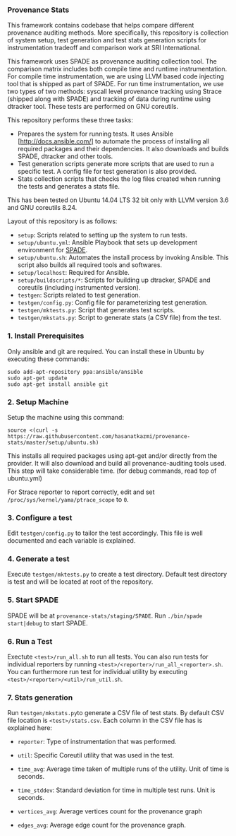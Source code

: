 ### Provenance Stats

This framework contains codebase that helps compare different provenance auditing methods. More specifically, this repository is collection of system setup, test generation and test stats generation scripts for instrumentation tradeoff and comparison work at SRI International.

This framework uses SPADE as provenance auditing collection tool. The comparison matrix includes both compile time and runtime instrumentation. For compile time instrumentation, we are using LLVM based code injecting tool that is shipped as part of SPADE. For run time instrumentation, we use two types of two methods: syscall level provenance tracking using Strace (shipped along with SPADE) and tracking of data during runtime using dtracker tool. These tests are performed on GNU coreutils.

This repository performs these three tasks:
- Prepares the system for running tests. It uses Ansible [http://docs.ansible.com/] to automate the process of installing all required packages and their dependencies. It also downloads and builds SPADE, dtracker and other tools.
- Test generation scripts generate more scripts that are used to run a specific test. A config file for test generation is also provided.
- Stats collection scripts that checks the log files created when running the tests and generates a stats file.

This has been tested on Ubuntu 14.04 LTS 32 bit only with LLVM version 3.6 and GNU coreutils 8.24.

Layout of this repository is as follows:

- `setup`: Scripts related to setting up the system to run tests.
- `setup/ubuntu.yml`: Ansible Playbook that sets up development environment for [SPADE][1].
- `setup/ubuntu.sh`: Automates the install process by invoking Ansible. This script also builds all required tools and softwares.
- `setup/localhost`: Required for Ansible.
- `setup/buildscripts/*`: Scripts for building up dtracker, SPADE and coreutils (including instrumented version).
- `testgen`: Scripts related to test generation.
- `testgen/config.py`: Config file for parameterizing test generation.
- `testgen/mktests.py`: Script that generates test scripts.
- `testgen/mkstats.py`: Script to generate stats (a CSV file) from the test.

### 1. Install Prerequisites

Only ansible and git are required. You can install these in Ubuntu by executing these commands:

```
sudo add-apt-repository ppa:ansible/ansible
sudo apt-get update
sudo apt-get install ansible git
```

### 2. Setup Machine

Setup the machine using this command:
```
source <(curl -s https://raw.githubusercontent.com/hasanatkazmi/provenance-stats/master/setup/ubuntu.sh)
```
This installs all required packages using apt-get and/or directly from the provider. It will also download and build all provenance-auditing tools used. This step will take considerable time. 
(for debug commands, read top of ubuntu.yml)

For Strace reporter to report correctly, edit and set `/proc/sys/kernel/yama/ptrace_scope` to `0`.

### 3. Configure a test

Edit `testgen/config.py` to tailor the test accordingly. This file is well documented and each variable is explained.

### 4. Generate a test

Execute `testgen/mktests.py` to create a test directory. Default test directory is test and will be located at root of the repository.

### 5. Start SPADE

SPADE will be at `provenance-stats/staging/SPADE`. Run `./bin/spade start|debug` to start SPADE.

### 6. Run a Test

Exectute `<test>/run_all.sh` to run all tests. You can also run tests for individual reporters by running `<test>/<reporter>/run_all_<reporter>.sh`. You can furthermore run test for individual utility by executing `<test>/<reporter>/<util>/run_util.sh`.

### 7. Stats generation     

Run `testgen/mkstats.py`to generate a CSV file of test stats. By default CSV file location is `<test>/stats.csv`. Each column in the CSV file has is explained here:
- `reporter`: Type of instrumentation that was performed.
- `util`: Specific Coreutil utility that was used in the test.
- `time_avg`: Average time taken of multiple runs of the utility. Unit of time is seconds.
- `time_stddev`: Standard deviation for time in multiple test runs. Unit is seconds.
- `vertices_avg`: Average vertices count for the provenance graph
- `edges_avg`: Average edge count for the provenance graph.

  [1]: https://github.com/ashish-gehani/SPADE

  
